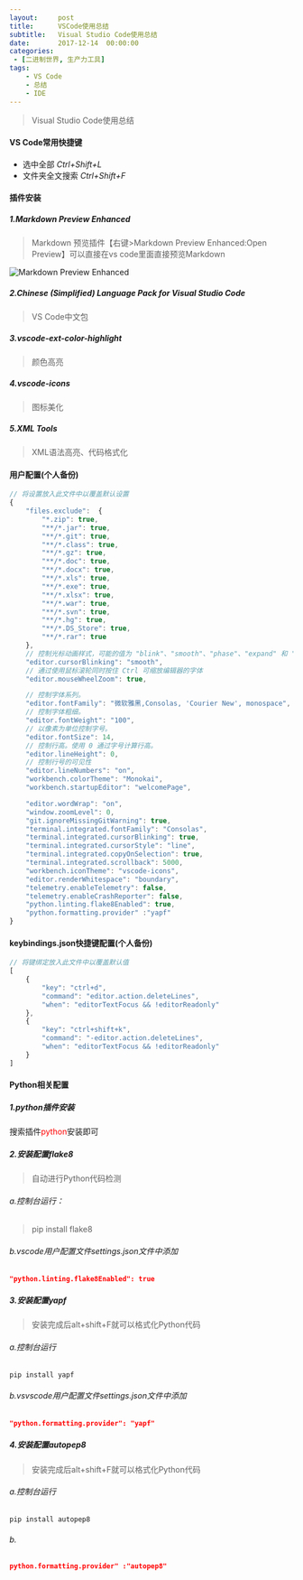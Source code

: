 ```yaml
---
layout:     post
title:      VSCode使用总结
subtitle:   Visual Studio Code使用总结
date:       2017-12-14  00:00:00
categories:
 - [二进制世界, 生产力工具]
tags:
    - VS Code
    - 总结
    - IDE
---
```


>
> Visual Studio Code使用总结

#### **VS Code常用快捷键**
- 选中全部 *Ctrl+Shift+L*
- 文件夹全文搜索 *Ctrl+Shift+F*

#### **插件安装**

##### 1.Markdown Preview Enhanced

> Markdown 预览插件【右键>Markdown Preview Enhanced:Open Preview】可以直接在vs code里面直接预览Markdown

![Markdown Preview Enhanced](http://ptpan.top/images/post/demo-Markdown-Preview-Enhanced.png "Markdown Preview Enhanced")

##### 2.Chinese (Simplified) Language Pack for Visual Studio Code

> VS Code中文包

##### 3.vscode-ext-color-highlight

> 颜色高亮

##### 4.vscode-icons

> 图标美化

##### 5.XML Tools

> XML语法高亮、代码格式化

#### **用户配置(个人备份)**
```javascript
// 将设置放入此文件中以覆盖默认设置
{
    "files.exclude":  {
        "*.zip": true,
        "**/*.jar": true,
        "**/*.git": true,
        "**/*.class": true,
        "**/*.gz": true,
        "**/*.doc": true,
        "**/*.docx": true,
        "**/*.xls": true,
        "**/*.exe": true,
        "**/*.xlsx": true,
        "**/*.war": true,
        "**/*.svn": true,
        "**/*.hg": true,
        "**/*.DS_Store": true,
        "**/*.rar": true
    },
    // 控制光标动画样式，可能的值为 "blink"、"smooth"、"phase"、"expand" 和 "solid"
    "editor.cursorBlinking": "smooth",
    // 通过使用鼠标滚轮同时按住 Ctrl 可缩放编辑器的字体
    "editor.mouseWheelZoom": true,

    // 控制字体系列。
    "editor.fontFamily": "微软雅黑,Consolas, 'Courier New', monospace",
    // 控制字体粗细。
    "editor.fontWeight": "100",
    // 以像素为单位控制字号。
    "editor.fontSize": 14,
    // 控制行高。使用 0 通过字号计算行高。
    "editor.lineHeight": 0,
    // 控制行号的可见性
    "editor.lineNumbers": "on",
    "workbench.colorTheme": "Monokai",
    "workbench.startupEditor": "welcomePage",

    "editor.wordWrap": "on",
    "window.zoomLevel": 0,
    "git.ignoreMissingGitWarning": true,
    "terminal.integrated.fontFamily": "Consolas",
    "terminal.integrated.cursorBlinking": true,
    "terminal.integrated.cursorStyle": "line",
    "terminal.integrated.copyOnSelection": true,
    "terminal.integrated.scrollback": 5000,
    "workbench.iconTheme": "vscode-icons",
    "editor.renderWhitespace": "boundary",
    "telemetry.enableTelemetry": false,
    "telemetry.enableCrashReporter": false,
    "python.linting.flake8Enabled": true,
    "python.formatting.provider" :"yapf"
}
```

#### **keybindings.json快捷键配置**(个人备份)

```javascript
// 将键绑定放入此文件中以覆盖默认值
[
    {
        "key": "ctrl+d",
        "command": "editor.action.deleteLines",
        "when": "editorTextFocus && !editorReadonly"
    },
    {
        "key": "ctrl+shift+k",
        "command": "-editor.action.deleteLines",
        "when": "editorTextFocus && !editorReadonly"
    }
]
```

#### **Python相关配置**

##### 	1.python插件安装

搜索插件<font color="red">python</font>安装即可

##### 	2.安装配置flake8

> 自动进行Python代码检测

###### 		a.控制台运行：

> pip install flake8

###### b.vscode用户配置文件settings.json文件中添加

````json
"python.linting.flake8Enabled": true
````

##### 3.安装配置yapf

> 安装完成后alt+shift+F就可以格式化Python代码

###### a.控制台运行

````
pip install yapf
````

###### b.vsvscode用户配置文件settings.json文件中添加

````json
"python.formatting.provider": "yapf"
````

##### 4.安装配置autopep8

>安装完成后alt+shift+F就可以格式化Python代码

###### a.控制台运行

````
pip install autopep8
````

###### b.

````json
python.formatting.provider" :"autopep8"
````


